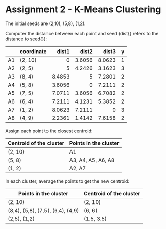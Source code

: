 # Assignment 2 - K-Means Clustering

The initial seeds are (2,10), (5,8), (1,2).

Computer the distance between each point and seed (dist{} refers to the distance to seed{}):

|      | coordinate |  dist1 |  dist2 |  dist3 |    y |
| :--- | :--------- | -----: | -----: | -----: | ---: |
| A1   | (2, 10)    |      0 | 3.6056 | 8.0623 |    1 |
| A2   | (2, 5)     |      5 | 4.2426 | 3.1623 |    3 |
| A3   | (8, 4)     | 8.4853 |      5 | 7.2801 |    2 |
| A4   | (5, 8)     | 3.6056 |      0 | 7.2111 |    2 |
| A5   | (7, 5)     | 7.0711 | 3.6056 | 6.7082 |    2 |
| A6   | (6, 4)     | 7.2111 | 4.1231 | 5.3852 |    2 |
| A7   | (1, 2)     | 8.0623 | 7.2111 |      0 |    3 |
| A8   | (4, 9)     | 2.2361 | 1.4142 | 7.6158 |    2 |

Assign each point to the closest centroid:

| Centroid of the cluster | Points in the cluster |
| ----------------------- | --------------------- |
| (2, 10)                 | A1                    |
| (5, 8)                  | A3, A4, A5, A6, A8    |
| (1, 2)                  | A2, A7                |

In each cluster, average the points to get the new centroid:

| Points in the cluster             | Centroid of the cluster |
| --------------------------------- | ----------------------- |
| (2, 10)                           | (2, 10)                 |
| (8,4), (5,8), (7,5), (6,4), (4,9) | (6, 6)                  |
| (2,5), (1,2)                      | (1.5, 3.5)              |
